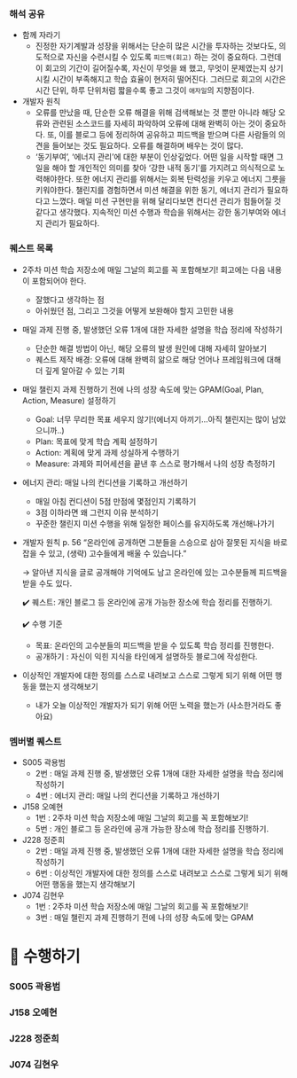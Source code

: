 
### 해석 공유

- 함께 자라기
    - 진정한 자기계발과 성장을 위해서는 단순히 많은 시간을 투자하는 것보다도, 의도적으로 자신을 수련시킬 수 있도록 `피드백(회고)` 하는 것이 중요하다. 그런데 이 회고의 기간이 길어질수록, 자신이 무엇을 왜 했고, 무엇이 문제였는지 상기시킬 시간이 부족해지고 학습 효율이 현저히 떨어진다. 그러므로 회고의 시간은 시간 단위, 하루 단위처럼 짧을수록 좋고 그것이 `애자일`의 지향점이다.
- 개발자 원칙
    - 오류를 만났을 때, 단순한 오류 해결을 위해 검색해보는 것 뿐만 아니라 해당 오류와 관련된 소스코드를 자세히 파악하여 오류에 대해 완벽히 아는 것이 중요하다. 또, 이를 블로그 등에 정리하여 공유하고 피드백을 받으며 다른 사람들의 의견을 들어보는 것도 필요하다. 오류를 해결하며 배우는 것이 많다.
    - ‘동기부여’, ‘에너지 관리’에 대한 부분이 인상깊었다. 어떤 일을 시작할 때면 그 일을 해야 할 개인적인 의미를 찾아 ‘강한 내적 동기’를 가지려고 의식적으로 노력해야한다. 또한 에너지 관리를 위해서는 회복 탄력성을 키우고 에너지 그릇을 키워야한다. 챌린지를 경험하면서 미션 해결을 위한 동기, 에너지 관리가 필요하다고 느꼈다. 매일 미션 구현만을 위해 달리다보면 컨디션 관리가 힘들어질 것 같다고 생각했다. 지속적인 미션 수행과 학습을 위해서는 강한 동기부여와 에너지 관리가 필요하다.

### 퀘스트 목록

- 2주차 미션 학습 저장소에 매일 그날의 회고를 꼭 포함해보기! 회고에는 다음 내용이 포함되어야 한다.
    - 잘했다고 생각하는 점
    - 아쉬웠던 점, 그리고 그것을 어떻게 보완해야 할지 고민한 내용

- 매일 과제 진행 중, 발생했던 오류 1개에 대한 자세한 설명을 학습 정리에 작성하기
    - 단순한 해결 방법이 아닌, 해당 오류의 발생 원인에 대해 자세히 알아보기
    - 퀘스트 제작 배경: 오류에 대해 완벽히 앎으로 해당 언어나 프레임워크에 대해 더 깊게 알아갈 수 있는 기회

- 매일 챌린지 과제 진행하기 전에 나의 성장 속도에 맞는 GPAM(Goal, Plan, Action, Measure) 설정하기
    - Goal: 너무 무리한 목표 세우지 않기!(에너지 아끼기…아직 챌린지는 많이 남았으니까..)
    - Plan: 목표에 맞게 학습 계획 설정하기
    - Action: 계획에 맞게 과제 성실하게 수행하기
    - Measure: 과제와 피어세션을 끝낸 후 스스로 평가해서 나의 성장 측정하기

- 에너지 관리: 매일 나의 컨디션을 기록하고 개선하기
    - 매일 아침 컨디션이 5점 만점에 몇점인지 기록하기
    - 3점 이하라면 왜 그런지 이유 분석하기
    - 꾸준한 챌린지 미션 수행을 위해 일정한 페이스를 유지하도록 개선해나가기

- 개발자 원칙 p. 56 “온라인에 공개하면 그분들을 스승으로 삼아 잘못된 지식을 바로잡을 수 있고, (생략) 고수들에게 배울 수 있습니다.”
    
    → 알아낸 지식을 글로 공개해야 기억에도 남고 온라인에 있는 고수분들께 피드백을 받을 수도 있다.
    
    ✔️ 퀘스트: 개인 블로그 등 온라인에 공개 가능한 장소에 학습 정리를 진행하기.
    
    ✔️ 수행 기준
    
    - 목표: 온라인의 고수분들의 피드백을 받을 수 있도록 학습 정리를 진행한다.
    - 공개하기 : 자신이 익힌 지식을 타인에게 설명하듯 블로그에 작성한다.

- 이상적인 개발자에 대한 정의를 스스로 내려보고 스스로 그렇게 되기 위해 어떤 행동을 했는지 생각해보기
    - 내가 오늘 이상적인 개발자가 되기 위해 어떤 노력을 했는가 (사소한거라도 좋아요)
      
### 멤버별 퀘스트 
- S005 곽용범
    - 2번 : 매일 과제 진행 중, 발생했던 오류 1개에 대한 자세한 설명을 학습 정리에 작성하기
    - 4번 : 에너지 관리: 매일 나의 컨디션을 기록하고 개선하기
- J158 오예현
    - 1번 : 2주차 미션 학습 저장소에 매일 그날의 회고를 꼭 포함해보기!
    - 5번 : 개인 블로그 등 온라인에 공개 가능한 장소에 학습 정리를 진행하기.
- J228 정준희
    - 2번 : 매일 과제 진행 중, 발생했던 오류 1개에 대한 자세한 설명을 학습 정리에 작성하기
    - 6번 : 이상적인 개발자에 대한 정의를 스스로 내려보고 스스로 그렇게 되기 위해 어떤 행동을 했는지 생각해보기
- J074 김현우
    - 1번 : 2주차 미션 학습 저장소에 매일 그날의 회고를 꼭 포함해보기!
    - 3번 : 매일 챌린지 과제 진행하기 전에 나의 성장 속도에 맞는 GPAM
      
# 🧘 수행하기

### S005 곽용범

### J158 오예현

### J228 정준희

### J074 김현우
